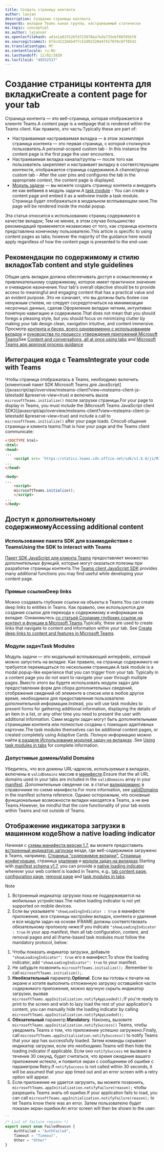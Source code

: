 ```yaml
---
title: Создать страницу контента
author: laujan
description: Создание страницы контента
keywords: вкладки Teams канал группы, настраиваемый статически
ms.topic: conceptual
ms.author: lajanuar
ms.openlocfilehash: ad1e1a015526fd723670ea7eda735ebf88f85bf8
ms.sourcegitcommit: bfdcd122b6b4ffc52d92320d4741f870c07f0542
ms.translationtype: MT
ms.contentlocale: ru-RU
ms.lasthandoff: 12/02/2020
ms.locfileid: "49552537"
---
```

# <a name="create-a-content-page-for-your-tab"></a><span data-ttu-id="405c9-104">Создание страницы контента для вкладки</span><span class="sxs-lookup"><span data-stu-id="405c9-104">Create a content page for your tab</span></span>

<span data-ttu-id="405c9-105">Страница контента — это веб-страница, которая отображается в клиенте Teams.</span><span class="sxs-lookup"><span data-stu-id="405c9-105">A content page is a webpage that is rendered within the Teams client.</span></span> <span data-ttu-id="405c9-106">Как правило, это часть:</span><span class="sxs-lookup"><span data-stu-id="405c9-106">Typically these are part of:</span></span>

* <span data-ttu-id="405c9-107">Настраиваемая настраиваемая вкладка — в этом экземпляре страница контента — это первая страница, с которой столкнулся пользователь.</span><span class="sxs-lookup"><span data-stu-id="405c9-107">A personal-scoped custom tab - In this instance the content page is the first page the user encounters.</span></span>
* <span data-ttu-id="405c9-108">Настраиваемая вкладка канала/группы — после того как пользователь закрепляет и настраивает вкладку в соответствующем контексте, отображается страница содержимое.</span><span class="sxs-lookup"><span data-stu-id="405c9-108">A channel/group custom tab - After the user pins and configures the tab in the appropriate context, the content page is displayed.</span></span>
* <span data-ttu-id="405c9-109">[Модуль задачи](~/task-modules-and-cards/what-are-task-modules.md) — вы можете создать страницу контента и внедрить ее как вебвиев в модуль задачи.</span><span class="sxs-lookup"><span data-stu-id="405c9-109">A [task module](~/task-modules-and-cards/what-are-task-modules.md) - You can create a content page and embed it as a webview inside a task module.</span></span> <span data-ttu-id="405c9-110">Страница будет отображаться в модальном всплывающем окне.</span><span class="sxs-lookup"><span data-stu-id="405c9-110">The page will be rendered inside the modal popup.</span></span>

<span data-ttu-id="405c9-111">Эта статья относится к использованию страниц содержимого в качестве вкладок; Тем не менее, в этом случае большинство рекомендаций применяется независимо от того, как страница контента представлена конечному пользователю.</span><span class="sxs-lookup"><span data-stu-id="405c9-111">This article is specific to using content pages as tabs; however the majority of the guidance here would apply regardless of how the content page is presented to the end-user.</span></span>

## <a name="tab-content-and-style-guidelines"></a><span data-ttu-id="405c9-112">Рекомендации по содержимому и стилю вкладок</span><span class="sxs-lookup"><span data-stu-id="405c9-112">Tab content and style guidelines</span></span>

<span data-ttu-id="405c9-113">Общая цель вкладки должна обеспечивать доступ к осмысленному и привлекательному содержимому, которое имеет практичное значение и очевидное назначение.</span><span class="sxs-lookup"><span data-stu-id="405c9-113">Your tab's overall objective should be to provide access to meaningful and engaging content that has a practical value and an evident purpose.</span></span> <span data-ttu-id="405c9-114">Это не означает, что вы должны быть более сои ненужным стилем, но следует сосредоточиться на минимизации несрочных данных, сделав Оформление вкладки четким, интуитивно понятную навигацию и содержимое.</span><span class="sxs-lookup"><span data-stu-id="405c9-114">That does not mean that you should forego a pleasing style, but you should focus on minimizing clutter by making your tab design clean, navigation intuitive, and content immersive.</span></span> <span data-ttu-id="405c9-115">Просмотр [контента и бесед, всего одновременно с использованием вкладок](~/tabs/design/tabs.md) и [руководства по процессу утверждения приложений Microsoft Teams](~/concepts/deploy-and-publish/appsource/prepare/frequently-failed-cases.md)</span><span class="sxs-lookup"><span data-stu-id="405c9-115">See [Content and conversations, all at once using tabs](~/tabs/design/tabs.md) and [Microsoft Teams app approval process guidance](~/concepts/deploy-and-publish/appsource/prepare/frequently-failed-cases.md)</span></span>

## <a name="integrate-your-code-with-teams"></a><span data-ttu-id="405c9-116">Интеграция кода с Teams</span><span class="sxs-lookup"><span data-stu-id="405c9-116">Integrate your code with Teams</span></span>

<span data-ttu-id="405c9-117">Чтобы страница отображалась в Teams, необходимо включить [клиентский пакет SDK Microsoft Teams для JavaScript](/javascript/api/overview/msteams-client?view=msteams-client-js-latestadd &preserve-view=true) и включить вызов `microsoftTeams.initialize()` после загрузки страницы.</span><span class="sxs-lookup"><span data-stu-id="405c9-117">For your page to display in Teams, you must include the [Microsoft Teams JavaScript client SDK](/javascript/api/overview/msteams-client?view=msteams-client-js-latestadd &preserve-view=true) and include a call to `microsoftTeams.initialize()` after your page loads.</span></span> <span data-ttu-id="405c9-118">Способ общения страницы и клиента teams:</span><span class="sxs-lookup"><span data-stu-id="405c9-118">That is how your page and the Teams client communicate:</span></span>

```html
<!DOCTYPE html>
<html>
<head>
...
    <script src= 'https://statics.teams.cdn.office.net/sdk/v1.6.0/js/MicrosoftTeams.min.js'></script>
...
</head>

<body>
...
    <script>
    microsoftTeams.initialize();
    </script>
...
</body>
```

## <a name="accessing-additional-content"></a><span data-ttu-id="405c9-119">Доступ к дополнительному содержимому</span><span class="sxs-lookup"><span data-stu-id="405c9-119">Accessing additional content</span></span>

### <a name="using-the-sdk-to-interact-with-teams"></a><span data-ttu-id="405c9-120">Использование пакета SDK для взаимодействия с Teams</span><span class="sxs-lookup"><span data-stu-id="405c9-120">Using the SDK to interact with Teams</span></span>

<span data-ttu-id="405c9-121">[Пакет SDK JavaScript для клиента Teams](~/tabs/how-to/using-teams-client-sdk.md) предоставляет множество дополнительных функций, которые могут оказаться полезны при разработке страницы контента.</span><span class="sxs-lookup"><span data-stu-id="405c9-121">The [Teams client JavaScript SDK](~/tabs/how-to/using-teams-client-sdk.md) provides many additional functions you may find useful while developing your content page.</span></span>

### <a name="deep-links"></a><span data-ttu-id="405c9-122">Прямые ссылки</span><span class="sxs-lookup"><span data-stu-id="405c9-122">Deep links</span></span>

<span data-ttu-id="405c9-123">Можно создавать глубокие ссылки на объекты в Teams.</span><span class="sxs-lookup"><span data-stu-id="405c9-123">You can create deep links to entities in Teams.</span></span> <span data-ttu-id="405c9-124">Как правило, они используются для создания ссылок для перехода к содержимому и информации на вкладке. Ознакомьтесь [со статьей Создание глубоких ссылок на контент и функции в Microsoft Teams](~/concepts/build-and-test/deep-links.md).</span><span class="sxs-lookup"><span data-stu-id="405c9-124">Typically, these are used to create links that navigate to content and information within your tab. See [Create deep links to content and features in Microsoft Teams](~/concepts/build-and-test/deep-links.md).</span></span>

### <a name="task-modules"></a><span data-ttu-id="405c9-125">Модули задач</span><span class="sxs-lookup"><span data-stu-id="405c9-125">Task Modules</span></span>

<span data-ttu-id="405c9-126">Модуль задачи — это модальный всплывающий интерфейс, который можно запустить на вкладке. Как правило, на странице содержимого не требуется перемещаться по нескольким страницам.</span><span class="sxs-lookup"><span data-stu-id="405c9-126">A task module is a modal popup-like experience that you can trigger from your tab. Typically in a content page you do not want to navigate your user through multiple pages.</span></span> <span data-ttu-id="405c9-127">Вместо этого вы будете использовать модули задач для предоставления форм для сбора дополнительных сведений, отображения сведений об элементе в списке или в любое другое время, необходимое для предоставления пользователю дополнительной информации.</span><span class="sxs-lookup"><span data-stu-id="405c9-127">Instead, you will use task modules to present forms for gathering additional information, displaying the details of an item in a list, or any other time you need to present the user with additional information.</span></span> <span data-ttu-id="405c9-128">Сами модули задач могут быть дополнительными страницами контента или полностью созданы с помощью адаптивных карточек.</span><span class="sxs-lookup"><span data-stu-id="405c9-128">The task modules themselves can be additional content pages, or created completely using Adaptive Cards.</span></span> <span data-ttu-id="405c9-129">Полную информацию можно найти [в разделе Использование модулей задач на вкладках](~/task-modules-and-cards/task-modules/task-modules-tabs.md) .</span><span class="sxs-lookup"><span data-stu-id="405c9-129">See [Using task modules in tabs](~/task-modules-and-cards/task-modules/task-modules-tabs.md) for complete information.</span></span>

### <a name="valid-domains"></a><span data-ttu-id="405c9-130">Допустимые домены</span><span class="sxs-lookup"><span data-stu-id="405c9-130">Valid Domains</span></span>

<span data-ttu-id="405c9-131">Убедитесь, что все домены URL-адресов, используемые в вкладках, включены в `validDomains` массив в [манифесте](~/concepts/build-and-test/apps-package.md).</span><span class="sxs-lookup"><span data-stu-id="405c9-131">Ensure that the all URL domains used in your tabs are included in the `validDomains` array in your [manifest](~/concepts/build-and-test/apps-package.md).</span></span> <span data-ttu-id="405c9-132">Дополнительные сведения см. в статье [валиддомаинс](~/resources/schema/manifest-schema.md#validdomains) в справочнике по схеме манифеста.</span><span class="sxs-lookup"><span data-stu-id="405c9-132">For more information, see [validDomains](~/resources/schema/manifest-schema.md#validdomains) in the manifest schema reference.</span></span> <span data-ttu-id="405c9-133">Однако осторожным, что основные функциональные возможности вкладки находятся в Teams, а не вне Teams.</span><span class="sxs-lookup"><span data-stu-id="405c9-133">However, be mindful that the core functionality of your tab exists within Teams and not outside of Teams.</span></span>

## <a name="show-a-native-loading-indicator"></a><span data-ttu-id="405c9-134">Отображение индикатора загрузки в машинном коде</span><span class="sxs-lookup"><span data-stu-id="405c9-134">Show a native loading indicator</span></span>

<span data-ttu-id="405c9-135">Начиная с [схемы манифеста версии 1.7](../../../resources/schema/manifest-schema.md), вы можете предоставить [встроенный индикатор загрузки](../../../resources/schema/manifest-schema.md#showloadingindicator) везде, где веб-содержимое загружено в Teams, например, [Страница "содержимое вкладки"](#integrate-your-code-with-teams), [Страница конфигурации](configuration-page.md), страница [удаления](removal-page.md) и [модули задач на вкладках](../../../task-modules-and-cards/task-modules/task-modules-tabs.md).</span><span class="sxs-lookup"><span data-stu-id="405c9-135">Starting with [manifest schema v1.7](../../../resources/schema/manifest-schema.md), you can provide a [native loading indicator](../../../resources/schema/manifest-schema.md#showloadingindicator) wherever your web content is loaded in Teams, e.g., [tab content page](#integrate-your-code-with-teams), [configuration page](configuration-page.md), [removal page](removal-page.md) and [task modules in tabs](../../../task-modules-and-cards/task-modules/task-modules-tabs.md).</span></span>

> [!NOTE]
> 1. <span data-ttu-id="405c9-136">Встроенный индикатор загрузки пока не поддерживается на мобильных устройствах.</span><span class="sxs-lookup"><span data-stu-id="405c9-136">The native loading indicator is not yet supported on mobile devices.</span></span>
> 2. <span data-ttu-id="405c9-137">Если вы указываете  `"showLoadingIndicator : true`  в манифесте приложения, все страницы настройки вкладок, контента и удаления и все модули задач на основе IFRAME должны соответствовать обязательному протоколу ниже:</span><span class="sxs-lookup"><span data-stu-id="405c9-137">If you indicate  `"showLoadingIndicator : true`  in your app manifest, then all tab configuration, content, and removal pages and all iframe-based task modules must follow the mandatory protocol, below:</span></span>


1. <span data-ttu-id="405c9-138">Чтобы показать индикатор загрузки, добавьте `"showLoadingIndicator": true` его в манифест.</span><span class="sxs-lookup"><span data-stu-id="405c9-138">To show the loading indicator, add `"showLoadingIndicator": true` to your manifest.</span></span> 
2. <span data-ttu-id="405c9-139">Не забудьте позвонить `microsoftTeams.initialize();` .</span><span class="sxs-lookup"><span data-stu-id="405c9-139">Remember to call `microsoftTeams.initialize();`.</span></span>
3. <span data-ttu-id="405c9-140">**Необязательный** параметр.</span><span class="sxs-lookup"><span data-stu-id="405c9-140">**Optional**.</span></span> <span data-ttu-id="405c9-141">Если вы готовы к печати на экране и хотите выполнить отложенную загрузку оставшейся части содержимого приложения, можно вручную скрыть индикатор загрузки, вызвав `microsoftTeams.appInitialization.notifyAppLoaded();`</span><span class="sxs-lookup"><span data-stu-id="405c9-141">If you're ready to print to the screen and wish to lazy load the rest of your application's content, you can manually hide the loading indicator by calling `microsoftTeams.appInitialization.notifyAppLoaded();`</span></span>
4. <span data-ttu-id="405c9-142">**Обязательный** параметр.</span><span class="sxs-lookup"><span data-stu-id="405c9-142">**Mandatory**.</span></span> <span data-ttu-id="405c9-143">Наконец, вызовите `microsoftTeams.appInitialization.notifySuccess()` Teams, чтобы уведомить Teams о том, что приложение успешно загружено.</span><span class="sxs-lookup"><span data-stu-id="405c9-143">Finally, call `microsoftTeams.appInitialization.notifySuccess()` to notify Teams that your app has successfully loaded.</span></span> <span data-ttu-id="405c9-144">Затем команды скрывают индикатор загрузки, если это необходимо.</span><span class="sxs-lookup"><span data-stu-id="405c9-144">Teams will then hide the loading indicator if applicable.</span></span> <span data-ttu-id="405c9-145">Если оно  `notifySuccess`  не вызвано в течение 30 секунд, будет считаться, что время ожидания вашего приложения истекло, и появится экран с сообщением об ошибке с параметром Retry.</span><span class="sxs-lookup"><span data-stu-id="405c9-145">If  `notifySuccess`  is not called within 30 seconds, it will be assumed that your app timed out and an error screen with a retry option will appear.</span></span>
5. <span data-ttu-id="405c9-146">Если приложение не удается загрузить, вы можете позвонить, `microsoftTeams.appInitialization.notifyFailure(reason);` чтобы разрешить Teams знать об ошибке.</span><span class="sxs-lookup"><span data-stu-id="405c9-146">If your application fails to load, you can call `microsoftTeams.appInitialization.notifyFailure(reason);` to let Teams know there was an error.</span></span> <span data-ttu-id="405c9-147">Затем пользователю будет показан экран ошибки:</span><span class="sxs-lookup"><span data-stu-id="405c9-147">An error screen will then be shown to the user:</span></span>

```typescript
``
/* List of failure reasons */
export const enum FailedReason {
    AuthFailed = "AuthFailed",
    Timeout = "Timeout",
    Other = "Other"
}
```
>
